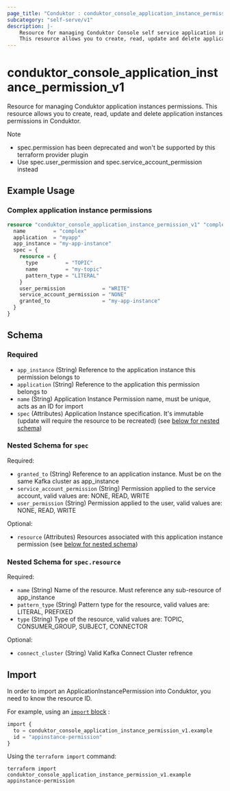 ```yaml
---
page_title: "Conduktor : conduktor_console_application_instance_permission_v1 "
subcategory: "self-serve/v1"
description: |-
    Resource for managing Conduktor Console self service application instances permissions.
    This resource allows you to create, read, update and delete application instances permissions in Conduktor.
---
```


# conduktor_console_application_instance_permission_v1

Resource for managing Conduktor application instances permissions.
This resource allows you to create, read, update and delete application instances permissions in Conduktor.

> [!NOTE]
> - spec.permission has been deprecated and won't be supported by this terraform provider plugin 
> - Use spec.user_permission and spec.service_account_permission instead 

## Example Usage

### Complex application instance permissions
```terraform
resource "conduktor_console_application_instance_permission_v1" "complex" {
  name         = "complex"
  application  = "myapp"
  app_instance = "my-app-instance"
  spec = {
    resource = {
      type         = "TOPIC"
      name         = "my-topic"
      pattern_type = "LITERAL"
    }
    user_permission            = "WRITE"
    service_account_permission = "NONE"
    granted_to                 = "my-app-instance"
  }
}
```


<!-- schema generated by tfplugindocs -->
## Schema

### Required

- `app_instance` (String) Reference to the application instance this permission belongs to
- `application` (String) Reference to the application this permission belongs to
- `name` (String) Application Instance Permission name, must be unique, acts as an ID for import
- `spec` (Attributes) Application Instance specification. It's immutable (update will require the resource to be recreated) (see [below for nested schema](#nestedatt--spec))

<a id="nestedatt--spec"></a>
### Nested Schema for `spec`

Required:

- `granted_to` (String) Reference to an application instance. Must be on the same Kafka cluster as app_instance
- `service_account_permission` (String) Permission applied to the service account, valid values are: NONE, READ, WRITE
- `user_permission` (String) Permission applied to the user, valid values are: NONE, READ, WRITE

Optional:

- `resource` (Attributes) Resources associated with this application instance permission (see [below for nested schema](#nestedatt--spec--resource))

<a id="nestedatt--spec--resource"></a>
### Nested Schema for `spec.resource`

Required:

- `name` (String) Name of the resource. Must reference any sub-resource of app_instance
- `pattern_type` (String) Pattern type for the resource, valid values are: LITERAL, PREFIXED
- `type` (String) Type of the resource, valid values are: TOPIC, CONSUMER_GROUP, SUBJECT, CONNECTOR

Optional:

- `connect_cluster` (String) Valid Kafka Connect Cluster refrence





## Import

In order to import an ApplicationInstancePermission into Conduktor, you need to know the resource ID.

For example, using an [`import` block](https://developer.hashicorp.com/terraform/language/import) :
```terraform
import {
  to = conduktor_console_application_instance_permission_v1.example
  id = "appinstance-permission"
}
```

Using the `terraform import` command:
```shell
terraform import conduktor_console_application_instance_permission_v1.example appinstance-permission
```
